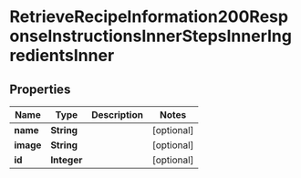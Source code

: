 

# RetrieveRecipeInformation200ResponseInstructionsInnerStepsInnerIngredientsInner

## Properties

Name | Type | Description | Notes
------------ | ------------- | ------------- | -------------
**name** | **String** |  |  [optional]
**image** | **String** |  |  [optional]
**id** | **Integer** |  |  [optional]




